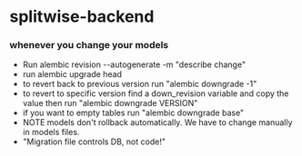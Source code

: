 # splitwise-backend

### whenever you change your models
- Run alembic revision --autogenerate -m "describe change"
- run alembic upgrade head
- to revert back to previous version run "alembic downgrade -1"
- to revert to specific version find a down_revision variable and copy the value then run "alembic downgrade VERSION"
-  if you want to empty tables run "alembic downgrade base"
- NOTE models don't rollback automatically. We have to change manually in models files. 
- "Migration file controls DB, not code!"
